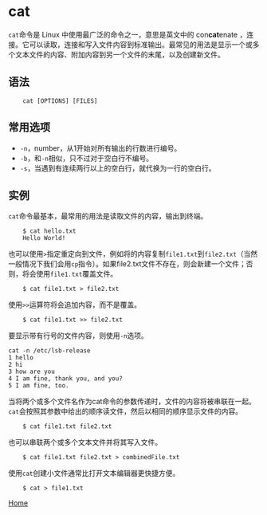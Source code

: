 # cat

`cat`命令是 Linux 中使用最广泛的命令之一，意思是英文中的 con**cat**enate ，连接。它可以读取，连接和写入文件内容到标准输出。最常见的用法是显示一个或多个文本文件的内容、附加内容到另一个文件的末尾，以及创建新文件。

## 语法

```
	cat [OPTIONS] [FILES]
```

## 常用选项

- `-n`，number，从1开始对所有输出的行数进行编号。
- `-b`，和`-n`相似，只不过对于空白行不编号。
- `-s`，当遇到有连续两行以上的空白行，就代换为一行的空白行。

## 实例

`cat`命令最基本，最常用的用法是读取文件的内容，输出到终端。

```
    $ cat hello.txt
    Hello World!
```

也可以使用`>`指定重定向到文件，例如将的内容复制`file1.txt`到`file2.txt`（当然一般情况下我们会用`cp`指令）。如果file2.txt文件不存在，则会新建一个文件；否则，将会使用`file1.txt`覆盖文件。

```
    $ cat file1.txt > file2.txt
```

使用`>>`运算符将会追加内容，而不是覆盖。

```
    $ cat file1.txt >> file2.txt
```

要显示带有行号的文件内容，则使用`-n`选项。

```
cat -n /etc/lsb-release
1 hello
2 hi
3 how are you
4 I am fine, thank you, and you?
5 I am fine, too.
```

当将两个或多个文件名作为cat命令的参数传递时，文件的内容将被串联在一起。`cat`会按照其参数中给出的顺序读文件，然后以相同的顺序显示文件的内容。

```
    $ cat file1.txt file2.txt
```

也可以串联两个或多个文本文件并将其写入文件。

```
    $ cat file1.txt file2.txt > combinedFile.txt
```

使用`cat`创建小文件通常比打开文本编辑器更快捷方便。

```
    $ cat > file1.txt
```

<!--
https://linuxize.com/post/linux-cat-command/
https://man.linuxde.net/cat
-->

[Home](/)
